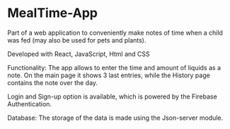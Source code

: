 # MealTime-App
Part of a web application to conveniently make notes of time when a child was fed (may also be used for pets and plants).

Developed with React, JavaScript, Html and CSS


Functionality:
The app allows to enter the time and amount of liquids as a note.
On the main page it shows 3 last entries, while the History page contains the note over the day.

Login and Sign-up option is available, which is powered by the Firebase Authentication.

Database:
The storage of the data is made using the Json-server module.

